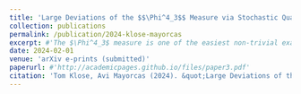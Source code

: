 ```yaml
---
title: 'Large Deviations of the $$\Phi^4_3$$ Measure via Stochastic Quantisation'
collection: publications
permalink: /publication/2024-klose-mayorcas
excerpt: #'The $\Phi^4_3$ measure is one of the easiest non-trivial examples of a Euclidean quantum field theory (EQFT) whose rigorous construction in the 1970's has been one of the celebrated achievements of constructive quantum field theory. In recent years, progress in the field of singular stochastic PDEs, initiated by the theory of regularity structures, has allowed for a new construction of the $\Phi^4_3$ EQFT as the invariant measure of a previously'ill-posed Langevin dynamics, a strategy originally proposed by Parisi and Wu ('81) under the name stochastic quantisation. We apply the same methodology to obtain a large deviation principle (LDP) for the family of periodic $\Phi^4_3$ measures at varying temperature. In addition, we show that the rate functional of the LDP and the $\Phi^4_3$ action functional coincide up to a constant.'
date: 2024-02-01
venue: 'arXiv e-prints (submitted)'
paperurl: #'http://academicpages.github.io/files/paper3.pdf'
citation: 'Tom Klose, Avi Mayorcas (2024). &quot;Large Deviations of the $$\Phi^4_3$$ Measure via Stochastic Quantisation.&quot; <i>Preprint</i>, DOI: <a href="https://doi.org/10.48550/arXiv.2402.00975">10.48550/arXiv.2402.00975</a>.'
---
```


